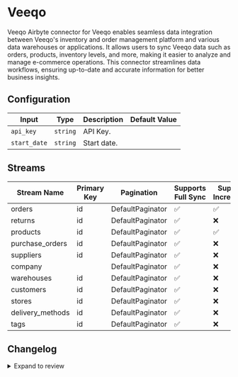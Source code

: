 # Veeqo
Veeqo Airbyte connector for Veeqo enables seamless data integration between Veeqo&#39;s inventory and order management platform and various data warehouses or applications. It allows users to sync Veeqo data such as orders, products, inventory levels, and more, making it easier to analyze and manage e-commerce operations. This connector streamlines data workflows, ensuring up-to-date and accurate information for better business insights.

## Configuration

| Input | Type | Description | Default Value |
|-------|------|-------------|---------------|
| `api_key` | `string` | API Key.  |  |
| `start_date` | `string` | Start date.  |  |

## Streams
| Stream Name | Primary Key | Pagination | Supports Full Sync | Supports Incremental |
|-------------|-------------|------------|---------------------|----------------------|
| orders | id | DefaultPaginator | ✅ |  ✅  |
| returns | id | DefaultPaginator | ✅ |  ❌  |
| products | id | DefaultPaginator | ✅ |  ✅  |
| purchase_orders | id | DefaultPaginator | ✅ |  ❌  |
| suppliers | id | DefaultPaginator | ✅ |  ❌  |
| company |  | DefaultPaginator | ✅ |  ❌  |
| warehouses | id | DefaultPaginator | ✅ |  ❌  |
| customers | id | DefaultPaginator | ✅ |  ❌  |
| stores | id | DefaultPaginator | ✅ |  ❌  |
| delivery_methods | id | DefaultPaginator | ✅ |  ❌  |
| tags | id | DefaultPaginator | ✅ |  ❌  |

## Changelog

<details>
  <summary>Expand to review</summary>

| Version          | Date              | Pull Request | Subject        |
|------------------|-------------------|--------------|----------------|
| 0.0.3 | 2024-10-29 | [47811](https://github.com/airbytehq/airbyte/pull/47811) | Update dependencies |
| 0.0.2 | 2024-10-28 | [47488](https://github.com/airbytehq/airbyte/pull/47488) | Update dependencies |
| 0.0.1 | 2024-10-17 | | Initial release by [@parthiv11](https://github.com/parthiv11) via Connector Builder |

</details>
